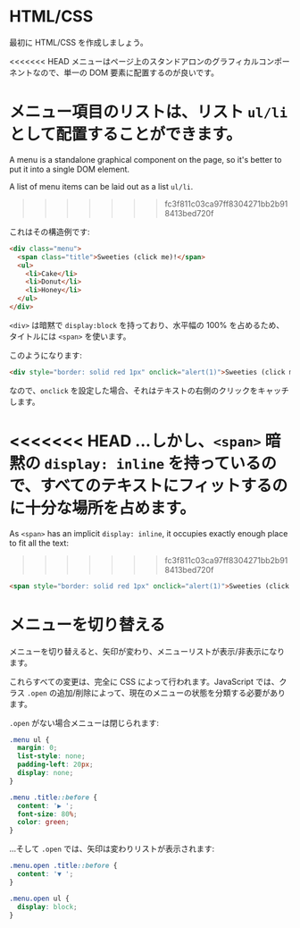 
# HTML/CSS
最初に HTML/CSS を作成しましょう。

<<<<<<< HEAD
メニューはページ上のスタンドアロンのグラフィカルコンポーネントなので、単一の DOM 要素に配置するのが良いです。

メニュー項目のリストは、リスト `ul/li` として配置することができます。
=======
A menu is a standalone graphical component on the page, so it's better to put it into a single DOM element.

A list of menu items can be laid out as a list `ul/li`.
>>>>>>> fc3f811c03ca97ff8304271bb2b918413bed720f

これはその構造例です:

```html
<div class="menu">
  <span class="title">Sweeties (click me)!</span>
  <ul>
    <li>Cake</li>
    <li>Donut</li>
    <li>Honey</li>
  </ul>
</div>
```

`<div>` は暗黙で `display:block` を持っており、水平幅の 100% を占めるため、タイトルには `<span>` を使います。

このようになります:

```html autorun height=50
<div style="border: solid red 1px" onclick="alert(1)">Sweeties (click me)!</div>
```

なので、`onclick` を設定した場合、それはテキストの右側のクリックをキャッチします。

<<<<<<< HEAD
...しかし、`<span>` 暗黙の `display: inline` を持っているので、すべてのテキストにフィットするのに十分な場所を占めます。
=======
As `<span>` has an implicit `display: inline`, it occupies exactly enough place to fit all the text:
>>>>>>> fc3f811c03ca97ff8304271bb2b918413bed720f

```html autorun height=50
<span style="border: solid red 1px" onclick="alert(1)">Sweeties (click me)!</span>
```

# メニューを切り替える

メニューを切り替えると、矢印が変わり、メニューリストが表示/非表示になります。

これらすべての変更は、完全に CSS によって行われます。JavaScript では、クラス `.open` の追加/削除によって、現在のメニューの状態を分類する必要があります。

`.open` がない場合メニューは閉じられます:

```css
.menu ul {
  margin: 0;
  list-style: none;
  padding-left: 20px;
  display: none;
}

.menu .title::before {
  content: '▶ ';
  font-size: 80%;
  color: green;
}
```

...そして `.open` では、矢印は変わりリストが表示されます:

```css
.menu.open .title::before {
  content: '▼ ';
}

.menu.open ul {
  display: block;
}
```
